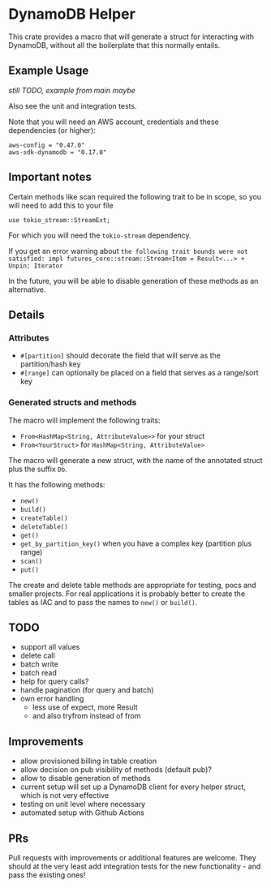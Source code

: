 # DynamoDB Helper

This crate provides a macro that will generate a struct for interacting with DynamoDB, without all the boilerplate that this normally entails.

## Example Usage

*still TODO, example from main maybe*

Also see the unit and integration tests.

Note that you will need an AWS account, credentials and these dependencies (or higher):

```
aws-config = "0.47.0"
aws-sdk-dynamodb = "0.17.0"
```

## Important notes

Certain methods like scan required the following trait to be in scope, so you will need to add this to your file

```
use tokio_stream::StreamExt;
```

For which you will need the `tokio-stream` dependency.

If you get an error warning about `the following trait bounds were not satisfied: impl futures_core::stream::Stream<Item = Result<...> + Unpin: Iterator`

In the future, you will be able to disable generation of these methods as an alternative.

## Details

### Attributes

- `#[partition]` should decorate the field that will serve as the partition/hash key
- `#[range]` can optionally be placed on a field that serves as a range/sort key

### Generated structs and methods

The macro will implement the following traits:
- `From<HashMap<String, AttributeValue>>` for your struct
- `From<YourStruct>` for `HashMap<String, AttributeValue>`

The macro will generate a new struct, with the name of the annotated struct plus the suffix `Db`.

It has the following methods:
- `new()`
- `build()`
- `createTable()`
- `deleteTable()`
- `get()`
- `get_by_partition_key()` when you have a complex key (partition plus range)
- `scan()`
- `put()`

The create and delete table methods are appropriate for testing, pocs and smaller projects. For real applications it is probably better to create the tables as IAC and to pass the names to `new()` or `build()`.

## TODO

- support all values
- delete call
- batch write
- batch read
- help for query calls?
- handle pagination (for query and batch)
- own error handling
    - less use of expect, more Result
    - and also tryfrom instead of from

## Improvements

- allow provisioned billing in table creation
- allow decision on pub visibility of methods (default pub)?
- allow to disable generation of methods
- current setup will set up a DynamoDB client for every helper struct, which is not very effective
- testing on unit level where necessary
- automated setup with Github Actions

## PRs

Pull requests with improvements or additional features are welcome. They should at the very least add integration tests for the new functionality - and pass the existing ones!
